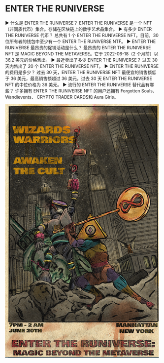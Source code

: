# ENTER THE RUNIVERSE

▶ 什么是 ENTER THE RUNIVERSE？
ENTER THE RUNIVERSE 是一个 NFT（非同质代币）集合。存储在区块链上的数字艺术品集合。
▶ 有多少 ENTER THE RUNIVERSE 代币？
总共有 1 个 ENTER THE RUNIVERSE NFT。目前，30 位所有者的钱包中至少有一个 ENTER THE RUNIVERSE NTF。
▶ ENTER THE RUNIVERSE 最昂贵的促销活动是什么？
最昂贵的 ENTER THE RUNIVERSE NFT 是 MAGIC BEYOND THE METAVERSE。它于 2022-06-18（2 个月前）以 36.2 美元的价格售出。
▶ 最近卖出了多少 ENTER THE RUNIVERSE？
过去 30 天内售出了 20 个 ENTER THE RUNIVERSE NFT。
▶ ENTER THE RUNIVERSE 的费用是多少？
过去 30 天，ENTER THE RUNIVERSE NFT 最便宜的销售额低于 36 美元，最高销售额超过 36 美元。过去 30 天 ENTER THE RUNIVERSE NFT 的中位价格为 36 美元。
▶ 流行的 ENTER THE RUNIVERSE 替代品有哪些？
许多拥有 ENTER THE RUNIVERSE NFT 的用户还拥有 Forgotten Souls、 Wandievents、 CRYPTO TRADER CARDS和 Aura Girls。

![nft](1661499705609.jpg)

